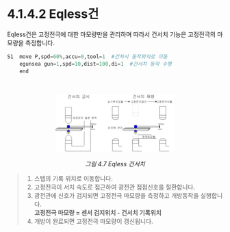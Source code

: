 ﻿# 4.1.4.2 Eqless건

Eqless건은 고정전극에 대한 마모량만을 관리하며 따라서 건서치 기능은 고정전극의 마모량을 측정합니다.

```python
S1  move P,spd=60%,accu=0,tool=1  #건처시 동작위치로 이동
    egunsea gun=1,spd=10,dist=100,di=1  #건서치 동작 수행
    end
```

<br>

<p align=center>
 <img src="../../../_assets/image_34.png" width="55%"></img>
 <em><p align="center">그림 4.7 Eqless 건서치</p></em>
</p>


>1. 스텝의 기록 위치로 이동합니다.
>2. 고정전극이 서치 속도로 접근하여 광전관 접점신호를 절환합니다.
>3.  광전관에 신호가 검지되면 고정전극 마모량을 측정하고 개방동작을 실행합니다.  
>    **고정전극 마모량 = 센서 검지위치 - 건서치 기록위치**
>4. 개방이 완료되면 고정전극 마모량이 갱신됩니다.
